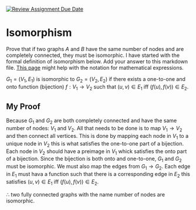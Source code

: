 [![Review Assignment Due Date](https://classroom.github.com/assets/deadline-readme-button-24ddc0f5d75046c5622901739e7c5dd533143b0c8e959d652212380cedb1ea36.svg)](https://classroom.github.com/a/ppBU16qM)
# Isomorphism

Prove that if two graphs $A$ and $B$ have the same number of nodes and are
completely connected, they must be isomorphic. I have started with the formal
definition of isomorphism below. Add your answer to this markdown file. [This
page](https://docs.github.com/en/get-started/writing-on-github/working-with-advanced-formatting/writing-mathematical-expressions)
might help with the notation for mathematical expressions.

$G_1=(V_1 , E_1)$ is isomorphic to $G_2 = (V_2, E_2)$ if there exists a
one-to-one and onto function (bijection) $f: V_1 \rightarrow V_2$ such that $(u,v)
\in E_1$ iff $(f(u),f(v)) \in E_2$.

## My Proof

Because $G_1$ and $G_2$ are both completely connected and have the same number of nodes: $V_1$ and $V_2$. All that needs to be done is to map $V_1 \to V_2$ and then connect all vertices. This is done by mapping each node in $V_1$ to a unique node in $V_2$ this is what satisfies the one-to-one part of a bijection. Each node in $V_2$ should have a preimage in $V_1$ whick satisfies the onto part of a bijection. Since the bijection is both onto and one-to-one, $G_1$ and $G_2$ must be isomorphic. We must also map the edges from $G_1 \to G_2$. Each edge in $E_1$ must hava a function such that there is a corresponding edge in $E_2$ this satisfies $(u,v)\in E_1$ iff $(f(u),f(v)) \in E_2$.

$\therefore$ two fully connected graphs with the name number of nodes are isomorphic.























